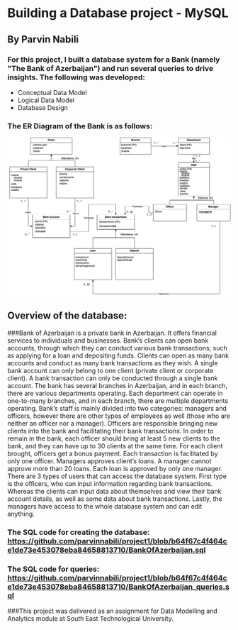 # Building a Database project - MySQL
## By Parvin Nabili
### For this project, I built a database system for a Bank (namely "The Bank of Azerbaijan") and run several queries to drive insights. The following was developed:

- Conceptual Data Model
- Logical Data Model
- Database Design

### The ER Diagram of the Bank is as follows:

![ER Model](https://github.com/parvinnabili/project1/blob/b8df707869d46e8dc78ab0a53687fdfcf333a3ad/Banking%20ER%20diagram.drawio.png)

## Overview of the database:
###Bank of Azerbaijan is a private bank in Azerbaijan. It offers financial services to individuals and businesses. Bank’s clients can open bank accounts, through which they can conduct various bank transactions, such as applying for a loan and depositing funds. Clients can open as many bank accounts and conduct as many bank transactions as they wish. A single bank account can only belong to one client (private client or corporate client). A bank transaction can only be conducted through a single bank account. The bank has several branches in Azerbaijan, and in each branch, there are various departments operating. Each department can operate in one-to-many branches, and in each branch, there are multiple departments operating. Bank’s staff is mainly divided into two categories: managers and officers, however there are other types of employees as well (those who are neither an officer nor a manager). Officers are responsible bringing new clients into the bank and facilitating their bank transactions. In order to remain in the bank, each officer should bring at least 5 new clients to the bank, and they can have up to 30 clients at the same time. For each client brought, officers get a bonus payment. Each transaction is facilitated by only one officer. Managers approves client’s loans. A manager cannot approve more than 20 loans. Each loan is approved by only one manager. There are 3 types of users that can access the database system. First type is the officers, who can input information regarding bank transactions. Whereas the clients can input data about themselves and view their bank account details, as well as some data about bank transactions. Lastly, the managers have access to the whole database system and can edit anything.


### The SQL code for creating the database: https://github.com/parvinnabili/project1/blob/b64f67c4f464ce1de73e453078eba84658813710/BankOfAzerbaijan.sql
### The SQL code for queries: https://github.com/parvinnabili/project1/blob/b64f67c4f464ce1de73e453078eba84658813710/BankOfAzerbaijan_queries.sql

###This project was delivered as an assignment for Data Modelling and Analytics module at South East Technological University.
